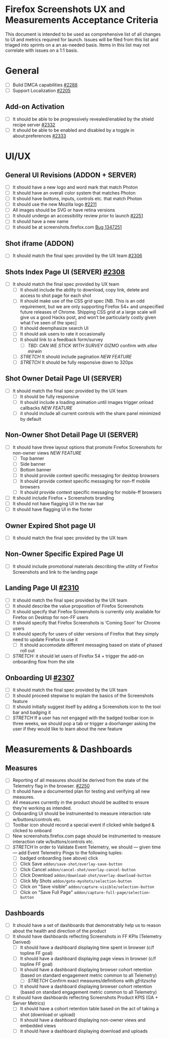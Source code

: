# Firefox Screenshots UX and Measurements Acceptance Criteria

This document is intended to be used as comprehensive list of all changes to UI
and metrics required for launch. Issues will be filed from this list and
triaged into sprints on a an as-needed basis. Items in this list may not
correlate with issues on a 1:1 basis.

# General
- [ ] Build DMCA capabilities [#2288](https://github.com/mozilla-services/screenshots/issues/2288)
- [ ] Support Localization [#2205](https://github.com/mozilla-services/screenshots/issues/2205)

## Add-on Activation
- [ ] It should be able to be progressively revealed/enabled by the shield recipe server [#2332](https://github.com/mozilla-services/screenshots/issues/2332)
- [ ] It should be able to be enabled and disabled by a toggle in about:preferences [#2333](https://github.com/mozilla-services/screenshots/issues/2333)

# UI/UX

## General UI Revisions (ADDON + SERVER)
- [ ] It should have a new logo and word mark that match Photon
- [ ] It should have an overall color system that matches Photon
- [ ] It should have buttons, inputs, controls etc. that match Photon
- [ ] It should use the new Mozilla logo [#2211](https://github.com/mozilla-services/screenshots/issues/2211)
- [ ] All images should be SVG or have retina versions
- [ ] It should undergo an accessibility review prior to launch [#2251](https://github.com/mozilla-services/screenshots/issues/2251)
- [ ] It should have a new name
- [ ] It should be at screenshots.firefox.com [Bug 1347251](https://bugzilla.mozilla.org/show_bug.cgi?id=1347251)

## Shot iframe (ADDON)
- [ ] It should match the final spec provided by the UX team [#2306](https://github.com/mozilla-services/screenshots/issues/2306)

## Shots Index Page UI (SERVER) [#2308](https://github.com/mozilla-services/screenshots/issues/2308)
- [ ] It should match the final spec provided by UX team
  - [ ] It should include the ability to download, copy link, delete and access to shot page for each shot
  - [ ] It should make use of the CSS grid spec [NB. This is an odd requirement, but we are only supporting Firefox 54+ and unspecified future releases of Chrome. Shipping CSS grid at a large scale will give us a good Hacks post, and won’t be particularly costly given what I’ve seen of the spec]
  - [ ] It should deemphasize search UI
  - [ ] It should ask users to rate it occasionally
  - [ ] It should link to a feedback form/survey
    - [ ] *TBD: CAN WE STICK WITH SURVEY GIZMO* confirm with *ellee mirwin*
  - [ ] *STRETCH* It should include pagination *NEW FEATURE*
  - [ ] *STRETCH* It should be fully responsive down to 320px

## Shot Owner Detail Page UI (SERVER)
- [ ] It should match the final spec provided by the UX team
  - [ ] It should be fully responsive
  - [ ] It should include a loading animation until images trigger onload callbacks *NEW FEATURE*
  - [ ] it should include all current controls with the share panel minimized by default

## Non-Owner Shot Detail Page UI (SERVER)
  - [ ] It should have three layout options that promote Firefox Screenshots for non-owner views *NEW FEATURE*
    - [ ] Top banner
    - [ ] Side banner
    - [ ] Bottom banner
    - [ ] It should provide context specific messaging for desktop browsers
    - [ ] It should provide context specific messaging for non-ff mobile browsers
    - [ ] It should provide context specific messaging for mobile-ff browsers
  - [ ] It should include Firefox + Screenshots branding
  - [ ] It should not have flagging UI in the nav bar
  - [ ] It should have flagging UI in the footer

## Owner Expired Shot page UI
- [ ] It should match the final spec provided by the UX team

## Non-Owner Specific Expired Page UI
- [ ] It should include promotional materials describing the utility of Firefox Screenshots and link to the landing page

## Landing Page UI [#2310](https://github.com/mozilla-services/screenshots/issues/2310)
- [ ] It should match the final spec provided by the UX team
- [ ] It should describe the value proposition of Firefox Screenshots
- [ ] It should specify that Firefox Screenshots is currently only available for Firefox on Desktop for non-FF users
- [ ] It should specify that Firefox Screenshots is ‘Coming Soon’ for Chrome users
- [ ] It should specify for users of older versions of Firefox that they simply need to update Firefox to use it
  - [ ] It should accomodate different messaging based on state of phased roll out
- [ ] *STRETCH:* it should let users of Firefox 54 + trigger the add-on onboarding flow from the site

## Onboarding UI [#2307](https://github.com/mozilla-services/screenshots/issues/2307)
- [ ] It should match the final spec provided by the UX team
- [ ] It should proceed stepwise to explain the basics of the Screenshots feature
- [ ] It should initially suggest itself by adding a Screenshots icon to the tool bar and badging it
- [ ] *STRETCH* If a user has not engaged with the badged toolbar icon in three weeks, we should pop a tab or trigger a doorhanger asking the user if they would like to learn about the new feature

# Measurements & Dashboards

## Measures
- [ ] Reporting of all measures should be derived from the state of the Telemetry flag in the browser. [#2250](https://github.com/mozilla-services/screenshots/issues/2250)
- [ ] It should have a documented plan for testing and verifying all new measures.
- [ ] All measures currently in the product should be audited to ensure they’re working as intended.
- [ ] Onboarding UI should be instrumented to measure interaction rate w/buttons/controls etc.
- [ ] Toolbar icon should record a special event if clicked while badged & clicked to onboard
- [ ] New screenshots.firefox.com page should be instrumented to measure interaction rate w/buttons/controls etc.
- [ ] *STRETCH* In order to Validate Event Telemetry, we should — given time — add  Event Telemetry Pings to the following tuples:
  - [ ] badged onboarding (see above) click
  - [ ] Click Save `addon/save-shot/overlay-save-button`
  - [ ] Click Cancel `addon/cancel-shot/overlay-cancel-button`
  - [ ] Click Download `addon/download-shot/overlay-download-button`
  - [ ] Click My Shots `addon/goto-myshots/selection-button`
  - [ ] Click on "Save visible" `addon/capture-visible/selection-button`
  - [ ] Click on "Save Full Page" `addon/capture-full-page/selection-button`

## Dashboards
- [ ] It should have a set of dashboards that demonstrably help us to reason about the health and direction of the product
- [ ] It should have dashboards reflecting Screenshots in FF KPIs (Telemetry Derived)
  - [ ] It should have a dashboard displaying time spent in browser (c/f topline FF goal)
  - [ ] It should have a dashboard displaying page views in browser (c/f topline FF goal)
  - [ ] It should have a dashboard displaying browser cohort retention (based on standard engagement metric common to all Telemetry)
    - [ ] *STRETCH* Confirm exact measures/definitions with *gfritzsche*
  - [ ] It should have a dashboard displaying browser cohort retention (based on standard engagement metric common to all Telemetry)
- [ ] It should have dashboards reflecting Screenshots Product KPIS (GA + Server Metrics)
  - [ ] It should have a cohort retention table based on the act of taking a shot (download or upload)
  - [ ] It should have a dashboard displaying non-owner views and embedded views
  - [ ] It should have a dashboard displaying download and uploads
